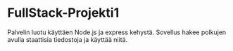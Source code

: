 # FullStack-Projekti1

Palvelin luotu käyttäen Node.js ja express kehystä.
Sovellus hakee polkujen avulla staattisia tiedostoja ja käyttää niitä.
